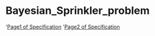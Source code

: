 # Bayesian_Sprinkler_problem


'[Page1 of Specification](https://github.com/coffee247/Bayesian_Sprinkler_problem/blob/master/download.png)
'[Page2 of Specification](https://github.com/coffee247/Bayesian_Sprinkler_problem/blob/master/download(1).png)
